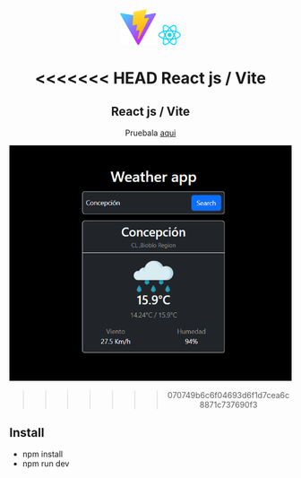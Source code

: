 <div align='center'>
  <img  src='./imgs/vite.svg'> <img width='40' src='./imgs/react.svg'>
  
<<<<<<< HEAD
  <strong> React js / Vite </strong>
=======
  <h2> React js / Vite </h2>
  
   Pruebala [aqui](https://tomasjara.github.io/weather_app/)
   
   ![screenshot](/imgs/sc.png)
>>>>>>> 070749b6c6f04693d6f1d7cea6c8871c737690f3
</div>

## Install

- npm install
- npm run dev 

